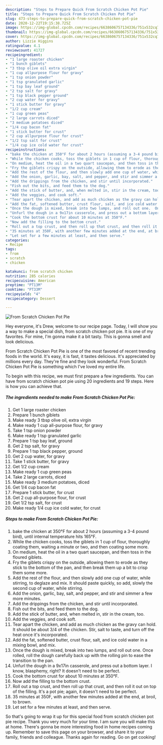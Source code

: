 ```yaml
---
description: "Steps to Prepare Quick From Scratch Chicken Pot Pie"
title: "Steps to Prepare Quick From Scratch Chicken Pot Pie"
slug: 473-steps-to-prepare-quick-from-scratch-chicken-pot-pie
date: 2020-12-22T19:15:38.725Z
image: https://img-global.cpcdn.com/recipes/6638606757134336/751x532cq70/from-scratch-chicken-pot-pie-recipe-main-photo.jpg
thumbnail: https://img-global.cpcdn.com/recipes/6638606757134336/751x532cq70/from-scratch-chicken-pot-pie-recipe-main-photo.jpg
cover: https://img-global.cpcdn.com/recipes/6638606757134336/751x532cq70/from-scratch-chicken-pot-pie-recipe-main-photo.jpg
author: Lizzie Higgins
ratingvalue: 4.1
reviewcount: 41727
recipeingredient:
- "1 large roaster chicken"
- "1 bunch giblets"
- "3 tbsp olive oil extra virgin"
- "1 cup allpurpose flour for gravy"
- "1 tsp onion powder"
- "1 tsp granulated garlic"
- "1 tsp bay leaf ground"
- "2 tsp salt for gravy"
- "1 tsp black pepper ground"
- "2 cup water for gravy"
- "1 stick butter for gravy"
- "1/2 cup cream"
- "1 cup green peas"
- "2 large carrots diced"
- "3 medium potatoes diced"
- "1/4 cup bacon fat"
- "1 stick butter for crust"
- "2 cup allpurpose flour for crust"
- "1/2 tsp salt for crust"
- "1/4 cup ice cold water for crust"
recipeinstructions:
- "bake the chicken at 350°F for about 2 hours (assuming a 3-4 pound bird), until internal temperature hits 165°F."
- "While the chicken cooks, toss the giblets in 1 cup of flour, thoroughly coating them, waiting a minute or two, and then coating some more."
- "On medium, heat the oil in a two quart saucepan, and then toss in the floured giblets."
- "Fry the giblets crispy on the outside, allowing them to erode as they stick to the bottom of the pan, and then break them up a bit to crisp them some more."
- "Add the rest of the flour, and then slowly add one cup of water, while stirring, to deglaze and mix.  It should paste quickly, so add, slowly the second cup of water, while stirring."
- "Add the onion, garlic, bay, salt, and pepper, and stir and simmer a few more minutes."
- "Add the drippings from the chicken, and stir until incorporated."
- "Fish out the bits, and feed them to the dog."
- "Add the stick of butter, and, when melted in, stir in the cream, too."
- "Add the veggies, and cook soft."
- "Tear apart the chicken, and add as much chicken as the gravy can hold.  It should be about 3/4 of the chicken.  Stir, salt to taste, and turn off the heat once it&#39;s incorporated."
- "Add the fat, softened butter, crust flour, salt, and ice cold water in a mixing bowl, and mix."
- "Once the dough is mixed, break into two lumps, and roll out one.  Once rolled, roll the dough carefully back up with the rolling pin to ease the transition to the pan."
- "Unfurl the dough in a 9x17in casserole, and press out a bottom layer.  I know, blasphemy, right? It doesn&#39;t need to be perfect."
- "Cook the bottom crust for about 10 minutes at 350°F."
- "Now add the filling to the bottom crust."
- "Roll out a top crust, and then roll up that crust, and then roll it out on top of the filling.  It&#39;s a pot pie; again, it doesn&#39;t need to be perfect."
- "35 minutes at 350F, with another few minutes added at the end, at broil, to brown."
- "Let set for a few minutes at least, and then serve."
categories:
- Recipe
tags:
- from
- scratch
- chicken

katakunci: from scratch chicken 
nutrition: 285 calories
recipecuisine: American
preptime: "PT13M"
cooktime: "PT33M"
recipeyield: "4"
recipecategory: Dessert

---
```



![From Scratch Chicken Pot Pie](https://img-global.cpcdn.com/recipes/6638606757134336/751x532cq70/from-scratch-chicken-pot-pie-recipe-main-photo.jpg)

Hey everyone, it's Drew, welcome to our recipe page. Today, I will show you a way to make a special dish, from scratch chicken pot pie. It is one of my favorites. For mine, I'm gonna make it a bit tasty. This is gonna smell and look delicious.

From Scratch Chicken Pot Pie is one of the most favored of recent trending foods in the world. It's easy, it is fast, it tastes delicious. It's appreciated by millions every day. They're fine and they look wonderful. From Scratch Chicken Pot Pie is something which I've loved my entire life.




To begin with this recipe, we must first prepare a few ingredients. You can have from scratch chicken pot pie using 20 ingredients and 19 steps. Here is how you can achieve that.

<!--inarticleads1-->

##### The ingredients needed to make From Scratch Chicken Pot Pie:

1. Get 1 large roaster chicken
1. Prepare 1 bunch giblets
1. Make ready 3 tbsp olive oil, extra virgin
1. Make ready 1 cup all-purpose flour, for gravy
1. Take 1 tsp onion powder
1. Make ready 1 tsp granulated garlic
1. Prepare 1 tsp bay leaf, ground
1. Get 2 tsp salt, for gravy
1. Prepare 1 tsp black pepper, ground
1. Get 2 cup water, for gravy
1. Take 1 stick butter, for gravy
1. Get 1/2 cup cream
1. Make ready 1 cup green peas
1. Take 2 large carrots, diced
1. Make ready 3 medium potatoes, diced
1. Get 1/4 cup bacon fat
1. Prepare 1 stick butter, for crust
1. Get 2 cup all-purpose flour, for crust
1. Get 1/2 tsp salt, for crust
1. Make ready 1/4 cup ice cold water, for crust




<!--inarticleads2-->

##### Steps to make From Scratch Chicken Pot Pie:

1. bake the chicken at 350°F for about 2 hours (assuming a 3-4 pound bird), until internal temperature hits 165°F.
1. While the chicken cooks, toss the giblets in 1 cup of flour, thoroughly coating them, waiting a minute or two, and then coating some more.
1. On medium, heat the oil in a two quart saucepan, and then toss in the floured giblets.
1. Fry the giblets crispy on the outside, allowing them to erode as they stick to the bottom of the pan, and then break them up a bit to crisp them some more.
1. Add the rest of the flour, and then slowly add one cup of water, while stirring, to deglaze and mix.  It should paste quickly, so add, slowly the second cup of water, while stirring.
1. Add the onion, garlic, bay, salt, and pepper, and stir and simmer a few more minutes.
1. Add the drippings from the chicken, and stir until incorporated.
1. Fish out the bits, and feed them to the dog.
1. Add the stick of butter, and, when melted in, stir in the cream, too.
1. Add the veggies, and cook soft.
1. Tear apart the chicken, and add as much chicken as the gravy can hold.  It should be about 3/4 of the chicken.  Stir, salt to taste, and turn off the heat once it&#39;s incorporated.
1. Add the fat, softened butter, crust flour, salt, and ice cold water in a mixing bowl, and mix.
1. Once the dough is mixed, break into two lumps, and roll out one.  Once rolled, roll the dough carefully back up with the rolling pin to ease the transition to the pan.
1. Unfurl the dough in a 9x17in casserole, and press out a bottom layer.  I know, blasphemy, right? It doesn&#39;t need to be perfect.
1. Cook the bottom crust for about 10 minutes at 350°F.
1. Now add the filling to the bottom crust.
1. Roll out a top crust, and then roll up that crust, and then roll it out on top of the filling.  It&#39;s a pot pie; again, it doesn&#39;t need to be perfect.
1. 35 minutes at 350F, with another few minutes added at the end, at broil, to brown.
1. Let set for a few minutes at least, and then serve.




So that's going to wrap it up for this special food from scratch chicken pot pie recipe. Thank you very much for your time. I am sure you will make this at home. There's gonna be more interesting food in home recipes coming up. Remember to save this page on your browser, and share it to your family, friends and colleague. Thanks again for reading. Go on get cooking!
